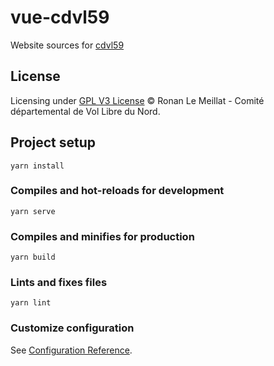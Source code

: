 # vue-cdvl59

Website sources for [cdvl59](https://cdvl59.cf)


## License

Licensing under [GPL V3 License](http://www.gnu.org/licenses/gpl-3.0.html)
© Ronan Le Meillat - Comité départemental de Vol Libre du Nord.
## Project setup
```
yarn install
```

### Compiles and hot-reloads for development
```
yarn serve
```

### Compiles and minifies for production
```
yarn build
```

### Lints and fixes files
```
yarn lint
```

### Customize configuration
See [Configuration Reference](https://cli.vuejs.org/config/).
